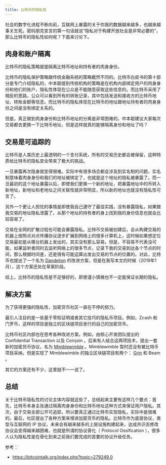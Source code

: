 ```yaml
---
title: 比特币的隐私性
---
```


社会的数字化进程不断向前，互联网上暴露的关于你我的数据越来越多，也越来越事关生死。密码朋克宣言的第一句话就说“隐私对于构建开放社会是非常必要的”，那么比特币的隐私性如何呢？下面来讨论下。

## 肉身和账户隔离

比特币的隐私策略就是隔离比特币地址和持有者的肉身身份。

比特币的隐私保护策略跟传统金融系统的策略截然不同的。比特币白皮书的第十部分是专门介绍隐私的，中本聪提到传统机构的策略是在机构内部绑定用户的肉身身份和他们的账户，隐私性体现在公众是不能随意获取这些信息的。而比特币采用了相反的思路，公众可以看到所有的转账记录，其中包括发送和接收方的比特币地址、转账金额等信息。而比特币的隐私体现在比特币的地址跟地址持有者的肉身身份之间是没有绑定关系的。

但是，真正做到肉身身份和比特币地址的分离是非常困难的。中本聪建议大家每次交易都去更换一下比特币地址，但是这样就真的能够隔离身份和地址了吗？

## 交易是可追踪的

比特币是人类历史上最透明的一个支付系统，所有的交易历史都会被保留，这种特质给比特币的隐私安全带来了极大的挑战。

一旦暴露再次隐身就变得很难。实际中有很多场合都会涉及到实名制的问题，实名制意味着肉身身份和我们的地址被绑定了，也就是这个地址的隐私被暴露了。而一旦最初的这个地址暴露以后，即使我们更换一个新的地址，把暴露地址中的币转入新地址，新地址和老地址之间关联性就非常明显，所以新的地址也就没有隐私性可言了。

另外一个更让人担忧的事情是即使我自己遵守了最佳实践，没有暴露隐私，如果跟我交易的地址隐私泄露了，从那个地址的持有者的身上找到我的身份信息也就会比较容易了。

交易在全网的扩散过程也可能会暴露隐私。比特币交易被创建后，会从构建交易的机器上按照点对点传播协议逐步扩展到网络上的很多计算机上，这时候如果想定位交易最初是从哪台机器上发出的，其实没有那么容易。但是，不容易不代表没可能，如果监听者同时去监听网络上的很多节点，记录下我的交易到达各个节点的时间，那么根据时间差，还是很有可能运算出发出交易的节点的位置的。对此，比特币也提出了一个名为 [Dandelion](https://github.com/bitcoin/bips/blob/master/bip-0156.mediawiki) 的改进方案，但是在我写本文的时候（2019年1月），这个方案还处在草案阶段。

综上，比特币的隐私性是不足够好的，即使谨小慎微也不一定能保证长期的隐私。

## 解决方案

为了获得更强的隐私性，加密货币社区一直在不停的努力。

最引人注目的是一些基于零知证明或者其它技巧的隐私币项目。例如，Zcash 和门罗币，这样的项目是独立的区块链项目发行的自己的加密货币。

比特币社区内部也在思考各种改进方案。例如，由核心开发团队提出的 Confidential Transaction 以及 Coinjoin 。后来有人结合这两项技术，提出一套新的加密货币协议，名为 [Mimblewimble](mimblewimble) 。Mimblewimble 暂时还没有被比特币项目采纳。但是实现了 Mimblewimble 的独立区块链项目有两个： [Grin](grin) 和 Beam 。

其它的方案还有不少，这里就不一一说了。

## 总结

关于比特币隐私性的讨论主体内容就这些了，总结起来主要有这样几个要点：首先，比特币本身主张通过隔离肉身身份和比特币地址这种方式来保证用户隐私。其次，由于交易全部公开可追踪，所以要真正通过比特币实现隐私，实际中是很难的。最后，社区提出了各种方案来增进加密货币的隐私。比特币作为底层协议，类型与互联网的 IP 协议，未来会有越来越多的上层设施构建起来，达成共识去修改协议会变得越来越困难，也就是所谓的协议骨化（ Protocol Ossification ），很多人认为隐私性是在骨化到来之前我们要完成的首要的协议升级任务。

参考：

- https://bitcointalk.org/index.php?topic=279249.0
